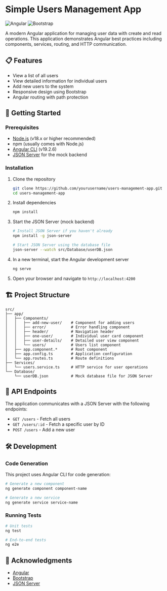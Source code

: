 # Simple Users Management App

![Angular](https://img.shields.io/badge/Angular-v19.2.6-red)
![Bootstrap](https://img.shields.io/badge/Bootstrap-v5-purple)

A modern Angular application for managing user data with create and read operations. This application demonstrates Angular best practices including components, services, routing, and HTTP communication.

## 📋 Features

- View a list of all users
- View detailed information for individual users
- Add new users to the system
- Responsive design using Bootstrap
- Angular routing with path protection

## 🚀 Getting Started

### Prerequisites

- [Node.js](https://nodejs.org/) (v18.x or higher recommended)
- npm (usually comes with Node.js)
- [Angular CLI](https://github.com/angular/angular-cli) (v19.2.6)
- [JSON Server](https://github.com/typicode/json-server) for the mock backend

### Installation

1. Clone the repository
   ```bash
   git clone https://github.com/yourusername/users-management-app.git
   cd users-management-app
   ```

2. Install dependencies
   ```bash
   npm install
   ```

3. Start the JSON Server (mock backend)
   ```bash
   # Install JSON Server if you haven't already
   npm install -g json-server

   # Start JSON Server using the database file
   json-server --watch src/Database/userDB.json
   ```

4. In a new terminal, start the Angular development server
   ```bash
   ng serve
   ```

5. Open your browser and navigate to `http://localhost:4200`

## 🏗️ Project Structure

```
src/
├── app/
│   ├── Components/
│   │   ├── add-new-user/    # Component for adding users
│   │   ├── error/           # Error handling component
│   │   ├── header/          # Navigation header
│   │   ├── one-user/        # Individual user card component
│   │   ├── user-details/    # Detailed user view component
│   │   └── users/           # Users list component
│   ├── app.component.*      # Root component
│   ├── app.config.ts        # Application configuration
│   └── app.routes.ts        # Route definitions
├── Services/
│   └── users.service.ts     # HTTP service for user operations
└── Database/
    └── userDB.json          # Mock database file for JSON Server
```

## 🔄 API Endpoints

The application communicates with a JSON Server with the following endpoints:

- `GET /users` - Fetch all users
- `GET /users/:id` - Fetch a specific user by ID
- `POST /users` - Add a new user

## 🛠️ Development

### Code Generation

This project uses Angular CLI for code generation:

```bash
# Generate a new component
ng generate component component-name

# Generate a new service
ng generate service service-name
```

### Running Tests

```bash
# Unit tests
ng test

# End-to-end tests
ng e2e
```

## 🙏 Acknowledgments

- [Angular](https://angular.dev/)
- [Bootstrap](https://getbootstrap.com/)
- [JSON Server](https://github.com/typicode/json-server)
